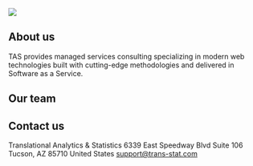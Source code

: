 
![](https://sso.trans-stat.com/auth/resources/ju3f6/login/login/images/NextMed.png)

## About us
TAS provides managed services consulting specializing in modern web technologies built with cutting-edge methodologies and delivered in Software as a Service.

## Our team


## Contact us

Translational Analytics & Statistics
6339 East Speedway Blvd
Suite 106
Tucson, AZ 85710
United States
[support@trans-stat.com](mailto:support@trans-stat.com)
